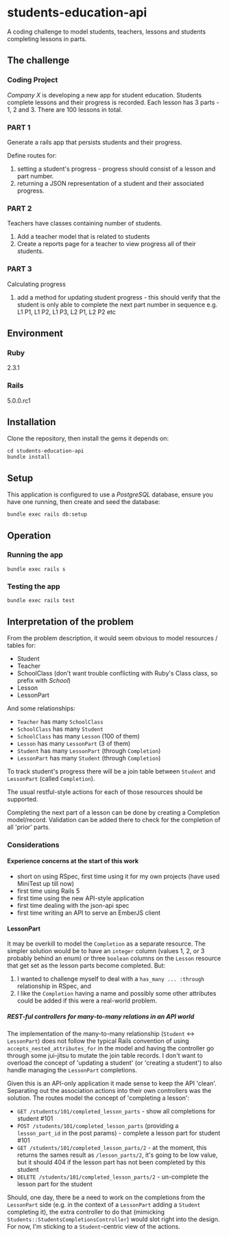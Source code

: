 # students-education-api

A coding challenge to model students, teachers, lessons and students completing lessons in parts.

## The challenge

### Coding Project

_Company X_ is developing a new app for student education. Students complete lessons and their progress is recorded.
Each lesson has 3 parts - 1, 2 and 3. There are 100 lessons in total.

### PART 1

Generate a rails app that persists students and their progress.

Define routes for:

1.  setting a student's progress - progress should consist of a lesson and part number.
2.  returning a JSON representation of a student and their associated progress.

### PART 2

Teachers have classes containing number of students.

1.  Add a teacher model that is related to students
2.  Create a reports page for a teacher to view progress all of their students.

### PART 3

Calculating progress

1. add a method for updating student progress - this should verify that the student is only able to complete the next
   part number in sequence e.g.
   L1 P1, L1 P2, L1 P3, L2 P1, L2 P2 etc

## Environment

### Ruby

2.3.1

### Rails

5.0.0.rc1

## Installation

Clone the repository, then install the gems it depends on:

    cd students-education-api
    bundle install

## Setup

This application is configured to use a _PostgreSQL_ database, ensure you have one running, then create and seed the
database:

    bundle exec rails db:setup

## Operation

### Running the app

    bundle exec rails s

### Testing the app

    bundle exec rails test

## Interpretation of the problem

From the problem description, it would seem obvious to model resources / tables for:
* Student
* Teacher
* SchoolClass (don't want trouble conflicting with Ruby's Class class, so prefix with _School_)
* Lesson
* LessonPart

And some relationships:
* `Teacher` has many `SchoolClass`
* `SchoolClass` has many `Student`
* `SchoolClass` has many `Lesson` (100 of them)
* `Lesson` has many `LessonPart` (3 of them)
* `Student` has many `LessonPart` (through `Completion`)
* `LessonPart` has many `Student` (through `Completion`)

To track student's progress there will be a join table between `Student` and `LessonPart` (called
`Completion`).

The usual restful-style actions for each of those resources should be supported.

Completing the next part of a lesson can be done by creating a Completion model/record. Validation can be
added there to check for the completion of all 'prior' parts.

### Considerations

#### Experience concerns at the start of this work

* short on using RSpec, first time using it for my own projects (have used MiniTest up till now)
* first time using Rails 5
* first time using the new API-style application
* first time dealing with the json-api spec
* first time writing an API to serve an EmberJS client

#### LessonPart

It may be overkill to model the `Completion` as a separate resource. The simpler solution would be to have an `integer`
column (values 1, 2, or 3 probably behind an enum) or three `boolean` columns on the `Lesson` resource that get set
as the lesson parts become completed. But:

1. I wanted to challenge myself to deal with a `has_many ... :through` relationship in RSpec, and
2. I like the `Completion` having a name and possibly some other attributes could be added if this were a real-world
   problem.

##### REST-ful controllers for many-to-many relations in an API world

The implementation of the many-to-many relationship (`Student` <-> `LessonPart`) does not follow the typical Rails
convention of using `accepts_nested_attributes_for` in the model and having the controller go through some jui-jitsu
to mutate the join table records. I don't want to overload the concept of 'updating a student' (or 'creating a
student') to also handle managing the `LessonPart` completions.

Given this is an API-only application it made sense to keep the API 'clean'. Separating out the association actions
into their own controllers was the solution. The routes model the concept of 'completing a lesson':

* `GET /students/101/completed_lesson_parts` - show all completions for student #101
* `POST /students/101/completed_lesson_parts` (providing a `lesson_part_id` in the post params) - complete a lesson
  part for student #101
* `GET /students/101/completed_lesson_parts/2` - at the moment, this returns the sames result as `/lesson_parts/2`,
  it's going to be low value, but it should 404 if the lesson part has not been completed by this student
* `DELETE /students/101/completed_lesson_parts/2` - un-complete the lesson part for the student

Should, one day, there be a need to work on the completions from the `LessonPart` side (e.g. in the context of a
`LessonPart` adding a `Student` completing it), the extra controller to do that (mimicking
`Students::StudentsCompletionsController`) would slot right into the design. For now, I'm sticking to a
`Student`-centric view of the actions.
